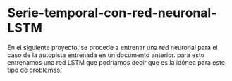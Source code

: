 # Serie-temporal-con-red-neuronal-LSTM
En el siguiente proyecto, se procede a entrenar una red neuronal para el caso de la autopista entrenada en un documento anterior.
para esto entrenamos una red LSTM que podríamos decir que es la idónea para este tipo de problemas.
